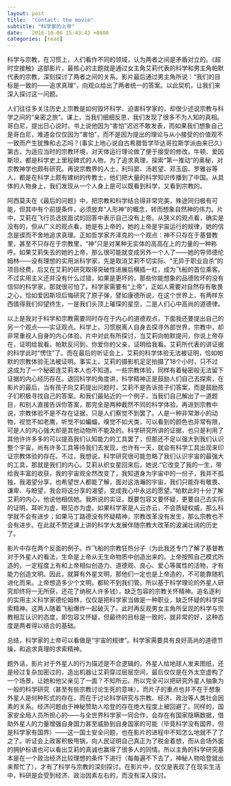 ```yaml
---
layout: post
title:  "Contact: the movie"
subtitle: "科学家的上帝"
date:   2016-10-06 15:43:42 +0800
categories: [read]
---
```


科学与宗教，在习惯上，人们看作不同的领域，认为两者之间是矛盾对立的。《超时空接触》这部影片，最核心的主题就是通过女主角艾莉代表的科学和男主角帕默代表的宗教，深刻探讨了两者之间的关系。影片最后通过男主角所说：“我们的目标是一致的——追求真理”，向观众给出了两者统一的答案。以此契机，让我们来深入探讨这一问题。

人们往往多关注历史上宗教是如何毁坏科学、迫害科学家的，却很少述说宗教与科学之间的“亲密之旅”。课上，当我们细细反思，我们发现了很多不为人知的真相。哥白尼，提出日心说时，书上说他因为“害怕”迟迟不敢发表，而如果我们想象自己是哥白尼，难道会仅仅因为“害怕”，而不是因为提出的理论与从小接受的价值观不一致而产生犹豫和忐忑吗？(事实上地心说自古希腊哲学毕达哥拉斯学派由来已久)第古，为适应当时的宗教环境，对天体运行理论做了便于接受的修改。牛顿、爱因斯坦，都是科学史上里程碑式的人物，为了追求真理，探索“第一推动”的奥秘，对宗教神学也颇有研究。再说宗教界的人士，利玛窦、汤若望、邓玉函、罗雅谷等人，都是在科学上颇有建树的传教士，他们把大量的科学知识传播到了中国。从具体的人物身上，我们发现从一个人身上是可以既看到科学，又看到宗教的。

阿西莫夫在《最后的问题》中，把宗教和科学结合得非常完美，殊途同归极有可能，但其中有个前提条件，必须放弃“人形神”的概念，转而想象自然神的伟力。片中，艾莉在飞行员选拔面试的回答中表示自己没有上帝。从狭义的观点看，确实是没有的，但从广义的观点看，她是有上帝的，她的上帝是宇宙运行的规律，她的信念是锲而不舍地追求真理。正如哲学家齐泽克的一个观点：神不只存在于基督教里，甚至不只存在于宗教里，“神”只是对某种无实体的高高在上的力量的一种称呼。如果艾莉失去的她的上帝，那么很可能就变成另外一个人了——她的导师德伦姆林——没有理想的实用派科学家，先是取消艾莉不切实际、“无异于职业自杀”的项目经费，后又在艾莉的研究取得突破性进展后横插一杠，成为飞船的首位乘客。不过实用主义还并没有什么过错，如果是更坏的，那些你能想象的品德败坏的没有信仰的科学家，那就很可怕了。科学家需要有“上帝”，正如人需要对自然存有敬畏之心，恰如爱因斯坦后悔研究了原子弹，譬如康德所说，在这个世界上，有两样东西值得我们仰望终生，一是我们头顶上璀琛的星空，二是人们心中高尚的道德律。

以上是我对于科学和宗教需要同时存在于内心的道德观点，下面我还要提出自己的另一个观点——实证观点。科学上，习惯脱离人自身去探寻外部世界，宗教中，却非常重视人自身的内心体验。片中对此有所探讨，当艾莉向帕默提问，你说上帝存在，证明给我看。帕默反问到，你爱你的父亲，证明给我看。艾莉所代表的讲证据的科学此时“愣住”了。而在最后的听证会上，艾莉的科学体验无法被证明，恰如帕默的宗教体验无法被证明。事实上，艾莉的摄影机足足拍摄了18个小时，只不过这成为了一个秘密连艾莉本人也不知道。一些宗教体验，同样有着秘密般无法留下证据的内心经历存在。退回科学的角度讲，科学精神正是鼓励人们自己去探索，在影片的最后，当有孩子向艾莉提出问题时，艾莉不是告诉孩子们答案，而是鼓励孩子们积极寻找自己的答案。和我们最贴近的一个例子，当我们自己解出了一道题目，和别人直接告诉你答案，那完全是两种截然不同的科学体验。再进到宗教中说，宗教体验不是不存在证据，只是人们察觉不到罢了。人是一种非常渺小的动物，视觉不如老鹰，听觉不如蝙蝠，嗅觉不如犬类，可以看到的颜色也非常有限，可是人的内心强大却是其他动物所不能及的。科学研究所讲的证据，也只是利用了其他许许多多的可以提高我们认知能力的工具罢了，但那还不足以强大到我们认识整个宇宙，尚有许多工具等待我们去发现，也许有一天，就会有科学工具出现来印证宗教体验的存在。不过，我想说，科学研究很可能忽略了我们认识宇宙的最强大的工具，那就是我们的内心。艾莉从织女星回来后，她说:“它改变了我的一生，带给我丰富的收获，我的宇宙观全然改变了，我知道身为宇宙中的一份子，我并不孤独，我渴望分享，也希望世人都能了解，面对这浩瀚的宇宙，我们只能存有敬畏、谦卑、与盼望，我会将这分享的渴望，变成我心中永远的愿望。”帕默此时十分了解艾莉的内心，他说他相信她。我所说的实证，既要包容又要怀疑，更要自己去实际的证明，耳听为虚，眼见亦为虚。如果科学家是人云亦云，不会质疑权威，那么科学就不会有进步；如果马丁路德没有怀疑精神，宗教改革没有发生，那么宗教也不会有进步。在此就不赘述课上讲的科学大发展伴随宗教大改革的波澜壮阔的历史了。

影片中存在两个反面的例子。炸飞船的宗教狂热分子（为此我还专门了解了基督教对于外星人的看法，生命是上帝从无生命物质中创造出来的。上帝按照自己模式所造的，一定程度上有和上帝相似创造力、道德观、良心、爱心等属性的活物，才有能力创造文明。因此，就算有外星文明，那他们一定也是上帝造的，不可能靠随机进化而来。上帝想造多少个文明，都轮不到我们管。所以基于科学理论的外星人研究却终将一无所获，还花了纳税人许多钱），缺乏包容的宗教关怀精神。追名逐利的实用主义科学家德伦姆林，仅仅是把科学家当做是一种职业，缺乏怀疑的科学探索精神。这两人随着飞船爆炸一起破灭了。此时再反观男女主角所呈现的科学与宗教相互认识的态度，即包容又怀疑，但最终的目标是一致的，就非常的好，这种态度是两者得以结合的基础。

总结，科学家的上帝可以看做是“宇宙的规律”。科学家需要具有良好高尚的道德节操，和追求真理的求索精神。

题外话，影片对于外星人的行为描述是不合逻辑的，外星人给地球人发来图纸，还是经过复杂加密过的，造出机器让艾莉穿过层层空间，最后仅仅是在外太空虚构了一个场景，让她和他父亲见了一面？不知所云。所以完全可以把研究外星人抽象为一般的科学研究（甚至有些宗教讨论生死的意味）。而片子的重点也并不在于想象外星人是何种形式的存在，而在于讨论科学研究与宗教、经济、政治等人类社会因素的关系。经济问题由于神秘赞助人哈登的存在绝大程度上被回避了。同样的，国家安全局人员所担心的——与全世界科学家一同合作，会存在有国家隐瞒数据，借助外星人的力量增强自身国力甚至威胁到自身国家的可能（毕竟科学没有国界，但是科学家有国界）——这一国土安全问题，也在影片的进程中不知怎么地就不了了之了。听证会上政客积极甩锅，向人民证明自己真正为了税金着想，而从会场外面的拥护标语也可以看出艾莉的真诚也赢得了很多人的同情。所以主角的科学研究基本是在一个政治经济比较理想的条件下进行（每每遍不下去了，神秘人物哈登就出来帮忙了），才有了科学与宗教的深刻探讨。在影片中，仅仅是表现了在现实生活中，科研是会受到经济、政治因素左右的，而没有深入探讨。